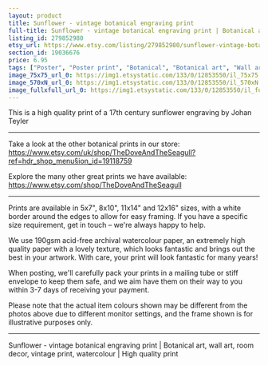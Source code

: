 ```yaml
---
layout: product
title: Sunflower - vintage botanical engraving print 
full-title: Sunflower - vintage botanical engraving print | Botanical art, wall art, room decor, vintage print, watercolour | High quality print
listing_id: 279852980
etsy_url: https://www.etsy.com/listing/279852980/sunflower-vintage-botanical-engraving?utm_source=thedoveandtheseagull&utm_medium=api&utm_campaign=api
section_id: 19036676
price: 6.95
tags: ["Poster", "Poster print", "Botanical", "Botanical art", "Wall art", "Botanical poster", "Vintage", "Sepia", "Tulip", "Watercolour", "Sea shells", "Myrtle", "High quality print"]
image_75x75_url_0: https://img1.etsystatic.com/133/0/12853550/il_75x75.1019859105_q0eo.jpg
image_570xN_url_0: https://img1.etsystatic.com/133/0/12853550/il_570xN.1019859105_q0eo.jpg
image_fullxfull_url_0: https://img1.etsystatic.com/133/0/12853550/il_fullxfull.1019859105_q0eo.jpg
---
```

This is a high quality print of a 17th century sunflower engraving by Johan Teyler

---

Take a look at the other botanical prints in our store: https://www.etsy.com/uk/shop/TheDoveAndTheSeagull?ref=hdr_shop_menu§ion_id=19118759

Explore the many other great prints we have available: https://www.etsy.com/shop/TheDoveAndTheSeagull

---

Prints are available in 5x7&quot;, 8x10&quot;, 11x14&quot; and 12x16&quot; sizes, with a white border around the edges to allow for easy framing. If you have a specific size requirement, get in touch – we&#39;re always happy to help.

We use 190gsm acid-free archival watercolour paper, an extremely high quality paper with a lovely texture, which looks fantastic and brings out the best in your artwork. With care, your print will look fantastic for many years!

When posting, we&#39;ll carefully pack your prints in a mailing tube or stiff envelope to keep them safe, and we aim have them on their way to you within 3-7 days of receiving your payment.

Please note that the actual item colours shown may be different from the photos above due to different monitor settings, and the frame shown is for illustrative purposes only.

---

Sunflower - vintage botanical engraving print | Botanical art, wall art, room decor, vintage print, watercolour | High quality print
